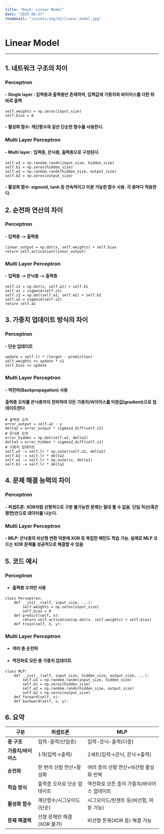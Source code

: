 ```yaml
---
title: "Day5: Linear Model"
date: "2025-06-27"
thumbnail: "/assets/img/AI/linear_model.jpg"
---
```


# Linear Model

---

## 1. 네트워크 구조의 차이
### Perceptron
#### - Single layer : 입력층과 출력층만 존재하며, 입력값에 가중치와 바이어스를 더한 뒤 바로 출력
```
self.weights = np.zeros(input_size)
self.bias = 0
```
#### - 활성화 함수: 계단함수와 같은 단순한 함수를 사용한다.

### Multi Layer Perceptron
#### - Multi layer : 입력층, 은닉층, 출력층으로 구성된다.
```
self.w1 = np.random.randn(input_size, hidden_size)
self.b1 = np.zeros(hidden_size)
self.w2 = np.random.randn(hidden_size, output_size)
self.b2 = np.zeros(output_size)
```
#### - 활성화 함수: sigmoid, tanh 등 연속적이고 미분 가능한 함수 사용. 각 층마다 적용한다.

## 2. 순전파 연산의 차이
### Perceptron
#### - 입력층 -> 출력층
```
linear_output = np.dot(x, self.weights) + self.bias
return self.activation(linear_output)
```

### Multi Layer Perceptron
#### - 입력층 -> 은닉층 -> 출력층
```
self.z1 = np.dot(x, self.w1) + self.b1
self.a1 = sigmoid(self.z1)
self.z2 = np.dot(self.a1, self.w2) + self.b2
self.a2 = sigmoid(self.z2)
return self.a2
```

## 3. 가중치 업데이트 방식의 차이
### Perceptron
#### - 단순 업데이트 
```
update = self.lr * (target - prediction)
self.weights += update * x1
self.bias += update
```

### Multi Layer Perceptron
#### - 역전파(Backpropagation) 사용
#### 출력층 오차를 은닉층까지 전파하여 모든 가중치/바이어스를 미분값(gradient)으로 업데이트한다
```
# 출력층 오차
error_output = self.a2 - y
delta2 = error_output * sigmoid_diff(self.z2)
# 은닉층 오차
error_hidden = np.dot(self.w2, delta2)
delta1 = error_hidden * sigmoid_diff(self.z1)
# 가중치 업데이트
self.w2 -= self.lr * np.outer(self.a1, delta2)
self.b2 -= self.lr * delta2
self.w1 -= self.lr * np.outer(x, delta1)
self.b1 -= self.lr * delta1
```

## 4. 문제 해결 능력의 차이
### Perceptron
#### - 퍼셉트론: XOR처럼 선형적으로 구분 불가능한 문제는 절대 풀 수 없음. 단일 직선(혹은 평면)만으로 데이터를 나눈다.

### Multi Layer Perceptron
#### - MLP: 은닉층의 비선형 변환 덕분에 XOR 등 복잡한 패턴도 학습 가능. 실제로 MLP 코드는 XOR 문제를 성공적으로 해결할 수 있음


## 5. 코드 예시
### Perceptron
- #### 출력층 오차만 사용
```
class Perceptron:
    def __init__(self, input_size, ...):
        self.weights = np.zeros(input_size)
        self.bias = 0
    def predict(self, x):
        return self.activation(np.dot(x, self.weights) + self.bias)
    def train(self, X, y):
```
### Multi Layer Perceptron
- #### 여러 층 순전파
- #### 역전파로 모든 층 가중치 업데이트
```
class MLP:
    def __init__(self, input_size, hidden_size, output_size, ...):
        self.w1 = np.random.randn(input_size, hidden_size)
        self.b1 = np.zeros(hidden_size)
        self.w2 = np.random.randn(hidden_size, output_size)
        self.b2 = np.zeros(output_size)
    def forward(self, x):
    def backward(self, x, y):
```

## 6. 요약

| 구분           | 퍼셉트론                         | MLP                                          |
|----------------|--------------------------------------|--------------------------------------------------|
| **층 구조**        | 입력-출력(단일층)                       | 입력-은닉-출력(다층)                                 |
| **가중치/바이어스** | 1개(입력→출력)                         | 2세트(입력→은닉, 은닉→출력)                            |
| **순전파**         | 한 번의 선형 연산+활성화                   | 여러 층의 선형 연산+비선형 활성화 반복                     |
| **학습 방식**      | 출력층 오차로 단순 업데이트                  | 역전파로 모든 층의 가중치/바이어스 업데이트                 |
| **활성화 함수**    | 계단함수/시그모이드(단순)                   | 시그모이드/탄젠트 등(비선형, 미분 가능)                     |
| **문제 해결력**    | 선형 문제만 해결(XOR 불가)                  | 비선형 문제(XOR 등) 해결 가능                              |

